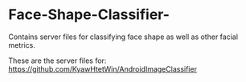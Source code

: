 # Face-Shape-Classifier-
Contains server files for classifying face shape as well as other facial metrics.

These are the server files for: https://github.com/KyawHtetWin/AndroidImageClassifier
